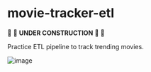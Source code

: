 # movie-tracker-etl
🚧 🔨 **UNDER CONSTRUCTION** 🔨 🚧

Practice ETL pipeline to track trending movies.

![image](https://github.com/rjfrancis23/movie-tracker-etl/assets/110854287/dcd21f94-bf09-4a42-a60a-41b3d3eb7f4e)
